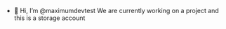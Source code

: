 - 👋 Hi, I’m @maximumdevtest
We are currently working on a project and this is a storage account
<!---
maximumdevtest/maximumdevtest is a ✨ special ✨ repository because its `README.md` (this file) appears on your GitHub profile.
You can click the Preview link to take a look at your changes.
--->

